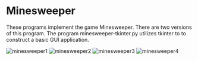 # Minesweeper
These programs implement the game Minesweeper.
There are two versions of this program. The program minesweeper-tkinter.py utilizes tkinter to to construct a basic GUI application.

![minesweeper1](https://github.com/redohrm/Minesweeper/assets/149263840/3444dda2-6a90-4784-927b-9152d0089c1a)
![minesweeper2](https://github.com/redohrm/Minesweeper/assets/149263840/af562d35-f176-4d15-8b11-17aac46b861b)
![minesweeper3](https://github.com/redohrm/Minesweeper/assets/149263840/01ebf9b7-9aaa-43f7-a860-50af44c87c7a)
![minesweeper4](https://github.com/redohrm/Minesweeper/assets/149263840/5286a300-e1c8-4d50-a513-a1c221eab2da)
